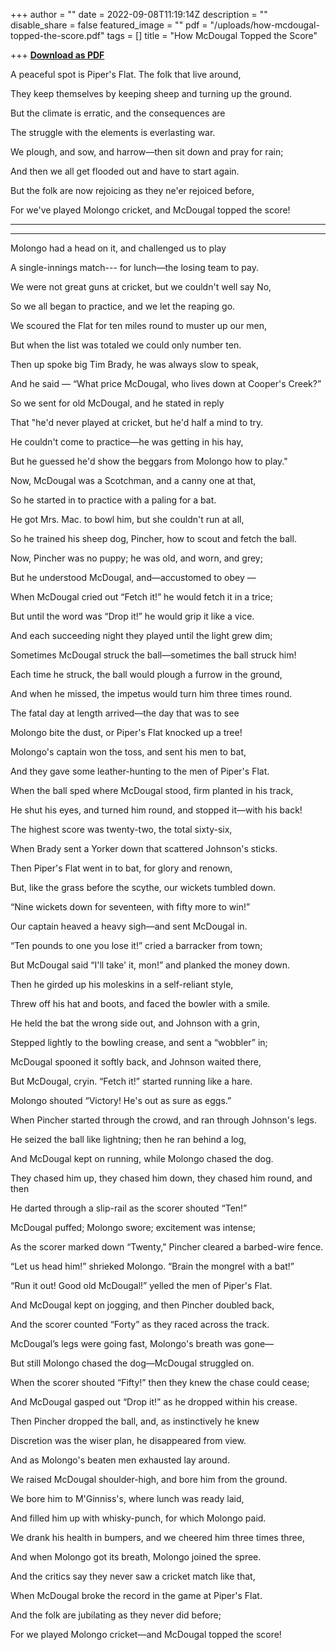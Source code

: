 +++
author = ""
date = 2022-09-08T11:19:14Z
description = ""
disable_share = false
featured_image = ""
pdf = "/uploads/how-mcdougal-topped-the-score.pdf"
tags = []
title = "How McDougal Topped the Score"

+++
[**Download as PDF**](/uploads/how-mcdougal-topped-the-score.pdf)

A peaceful spot is Piper's Flat. The folk that live around,

They keep themselves by keeping sheep and turning up the ground.

But the climate is erratic, and the consequences are

The struggle with the elements is everlasting war.

We plough, and sow, and harrow—then sit down and pray for rain;

And then we all get flooded out and have to start again.

But the folk are now rejoicing as they ne'er rejoiced before,

For we've played Molongo cricket, and McDougal topped the score!

***

***

Molongo had a head on it, and challenged us to play

A single-innings match--- for lunch—the losing team to pay.

We were not great guns at cricket, but we couldn't well say No,

So we all began to practice, and we let the reaping go.

We scoured the Flat for ten miles round to muster up our men,

But when the list was totaled we could only number ten.

Then up spoke big Tim Brady, he was always slow to speak,

And he said — “What price McDougal, who lives down at Cooper's Creek?”

So we sent for old McDougal, and he stated in reply

That "he'd never played at cricket, but he'd half a mind to try.

He couldn't come to practice—he was getting in his hay,

But he guessed he'd show the beggars from Molongo how to play."

Now, McDougal was a Scotchman, and a canny one at that,

So he started in to practice with a paling for a bat.

He got Mrs. Mac. to bowl him, but she couldn't run at all,

So he trained his sheep dog, Pincher, how to scout and fetch the ball.

Now, Pincher was no puppy; he was old, and worn, and grey;

But he understood McDougal, and—accustomed to obey —

When McDougal cried out “Fetch it!” he would fetch it in a trice;

But until the word was “Drop it!” he would grip it like a vice.

And each succeeding night they played until the light grew dim;

Sometimes McDougal struck the ball—sometimes the ball struck him!

Each time he struck, the ball would plough a furrow in the ground,

And when he missed, the impetus would turn him three times round.

The fatal day at length arrived—the day that was to see

Molongo bite the dust, or Piper's Flat knocked up a tree!

Molongo's captain won the toss, and sent his men to bat,

And they gave some leather-hunting to the men of Piper's Flat.

When the ball sped where McDougal stood, firm planted in his track,

He shut his eyes, and turned him round, and stopped it—with his back!

The highest score was twenty-two, the total sixty-six,

When Brady sent a Yorker down that scattered Johnson's sticks.

Then Piper's Flat went in to bat, for glory and renown,

But, like the grass before the scythe, our wickets tumbled down.

“Nine wickets down for seventeen, with fifty more to win!”

Our captain heaved a heavy sigh—and sent McDougal in.

“Ten pounds to one you lose it!” cried a barracker from town;

But McDougal said “I'll take' it, mon!” and planked the money down.

Then he girded up his moleskins in a self-reliant style,

Threw off his hat and boots, and faced the bowler with a smile.

He held the bat the wrong side out, and Johnson with a grin,

Stepped lightly to the bowling crease, and sent a “wobbler” in;

McDougal spooned it softly back, and Johnson waited there,

But McDougal, cryin. “Fetch it!” started running like a hare.

Molongo shouted “Victory! He's out as sure as eggs.”

When Pincher started through the crowd, and ran through Johnson's legs.

He seized the ball like lightning; then he ran behind a log,

And McDougal kept on running, while Molongo chased the dog.

They chased him up, they chased him down, they chased him round, and then

He darted through a slip-rail as the scorer shouted “Ten!”

McDougal puffed; Molongo swore; excitement was intense;

As the scorer marked down “Twenty," Pincher cleared a barbed-wire fence.

“Let us head him!” shrieked Molongo. “Brain the mongrel with a bat!”

“Run it out! Good old McDougal!” yelled the men of Piper's Flat.

And McDougal kept on jogging, and then Pincher doubled back,

And the scorer counted “Forty” as they raced across the track.

McDougal’s legs were going fast, Molongo's breath was gone—

But still Molongo chased the dog—McDougal struggled on.

When the scorer shouted “Fifty!” then they knew the chase could cease;

And McDougal gasped out “Drop it!” as he dropped within his crease.

Then Pincher dropped the ball, and, as instinctively he knew

Discretion was the wiser plan, he disappeared from view.

And as Molongo's beaten men exhausted lay around.

We raised McDougal shoulder-high, and bore him from the ground.

We bore him to M'Ginniss's, where lunch was ready laid,

And filled him up with whisky-punch, for which Molongo paid.

We drank his health in bumpers, and we cheered him three times three,

And when Molongo got its breath, Molongo joined the spree.

And the critics say they never saw a cricket match like that,

When McDougal broke the record in the game at Piper's Flat.

And the folk are jubilating as they never did before;

For we played Molongo cricket—and McDougal topped the score!